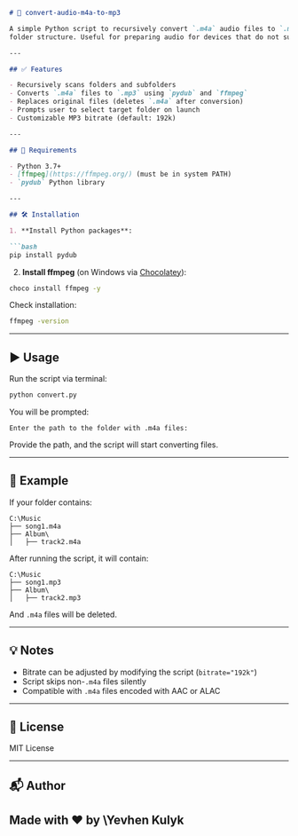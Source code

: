 ````markdown
# 🎵 convert-audio-m4a-to-mp3

A simple Python script to recursively convert `.m4a` audio files to `.mp3`, replacing the originals and preserving
folder structure. Useful for preparing audio for devices that do not support `.m4a`.

---

## ✅ Features

- Recursively scans folders and subfolders
- Converts `.m4a` files to `.mp3` using `pydub` and `ffmpeg`
- Replaces original files (deletes `.m4a` after conversion)
- Prompts user to select target folder on launch
- Customizable MP3 bitrate (default: 192k)

---

## 🚀 Requirements

- Python 3.7+
- [ffmpeg](https://ffmpeg.org/) (must be in system PATH)
- `pydub` Python library

---

## 🛠 Installation

1. **Install Python packages**:

```bash
pip install pydub
````

2. **Install ffmpeg** (on Windows via [Chocolatey](https://chocolatey.org/install)):

```bash
choco install ffmpeg -y
```

Check installation:

```bash
ffmpeg -version
```

---

## ▶️ Usage

Run the script via terminal:

```bash
python convert.py
```

You will be prompted:

```
Enter the path to the folder with .m4a files:
```

Provide the path, and the script will start converting files.

---

## 🧪 Example

If your folder contains:

```
C:\Music
├── song1.m4a
├── Album\
│   ├── track2.m4a
```

After running the script, it will contain:

```
C:\Music
├── song1.mp3
├── Album\
│   ├── track2.mp3
```

And `.m4a` files will be deleted.

---

## 💡 Notes

* Bitrate can be adjusted by modifying the script (`bitrate="192k"`)
* Script skips non-`.m4a` files silently
* Compatible with `.m4a` files encoded with AAC or ALAC

---

## 📄 License

MIT License

---

## 📬 Author

Made with ❤️ by \Yevhen Kulyk
---